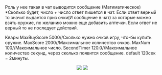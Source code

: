 Роль у нее такая в чат выводится сообщение (Матиматическое) *Сколько будет, число + число ответ пишется в чат.
Если ответ верный то значит выдается приз очки(И сообщение в чат) за которые можно взять оружие, по желанию можно еще добавить аптечки.
Если ответ не верный то не последует действий.

Квары
MaxBuyScore 5000//Сколько нужно очков игру, что-бы купить оружие.
MaxScore 2000//Максимальное количество очков.
MaxNum 100//Максимальное число.
SecondTimer 120.0//Максимальное количество секунд, через сколько появится сообщение. default 120сек = 2минуты.

<p align="center">
  <img src="https://i.imgur.com/6Ff5UMC.jpeg">
   <img src="https://i.imgur.com/1N9jSjJ.jpeg">
</p>
